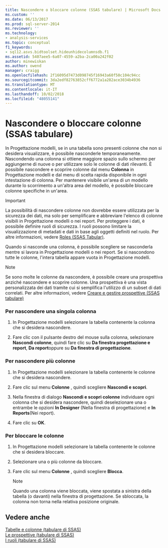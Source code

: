 ```yaml
---
title: Nascondere o bloccare colonne (SSAS tabulare) | Microsoft Docs
ms.custom: ''
ms.date: 06/13/2017
ms.prod: sql-server-2014
ms.reviewer: ''
ms.technology:
- analysis-services
ms.topic: conceptual
f1_keywords:
- sql12.asvs.bidtoolset.hideunhidecolumnsdb.f1
ms.assetid: 5407aee5-6a07-4559-a2ba-2ca00a242f02
author: minewiskan
ms.author: owend
manager: craigg
ms.openlocfilehash: 2f16095d7473d098745f16943a60f50c104c94cc
ms.sourcegitcommit: 3da2edf82763852cff6772a1a282ace3034b4936
ms.translationtype: MT
ms.contentlocale: it-IT
ms.lasthandoff: 10/02/2018
ms.locfileid: "48055141"
---
```

# <a name="hide-or-freeze-columns-ssas-tabular"></a>Nascondere o bloccare colonne (SSAS tabulare)
  In Progettazione modelli, se in una tabella sono presenti colonne che non si desidera visualizzare, è possibile nasconderle temporaneamente. Nascondendo una colonna si ottiene maggiore spazio sullo schermo per aggiungerne di nuove o per utilizzare solo le colonne di dati rilevanti. È possibile nascondere e scoprire colonne dal menu **Colonna** in Progettazione modelli e dal menu di scelta rapida disponibile in ogni intestazione di colonna. Per mantenere visibile un'area di un modello durante lo scorrimento a un'altra area del modello, è possibile bloccare colonne specifiche in un'area.  
  
> [!IMPORTANT]  
>  La possibilità di nascondere colonne non dovrebbe essere utilizzata per la sicurezza dei dati, ma solo per semplificare e abbreviare l'elenco di colonne visibili in Progettazione modelli o nei report. Per proteggere i dati, è possibile definire ruoli di sicurezza. I ruoli possono limitare la visualizzazione di metadati e dati in base agli oggetti definiti nel ruolo. Per altre informazioni, vedere [Roles &#40;SSAS Tabular&#41;](roles-ssas-tabular.md).  
  
 Quando si nasconde una colonna, è possibile scegliere se nasconderla mentre si lavora in Progettazione modelli o nei report. Se si nascondono tutte le colonne, l'intera tabella appare vuota in Progettazione modelli.  
  
> [!NOTE]  
>  Se sono molte le colonne da nascondere, è possibile creare una prospettiva anziché nascondere e scoprire colonne. Una prospettiva è una vista personalizzata dei dati tramite cui si semplifica l'utilizzo di un subset di dati correlati. Per altre informazioni, vedere [Creare e gestire prospettive &#40;SSAS tabulare&#41;](perspectives-ssas-tabular.md)  
  
### <a name="to-hide-an-individual-column"></a>Per nascondere una singola colonna  
  
1.  In Progettazione modelli selezionare la tabella contenente la colonna che si desidera nascondere.  
  
2.  Fare clic con il pulsante destro del mouse sulla colonna, selezionare **Nascondi colonne**, quindi fare clic su **Da finestra progettazione e report**, **Da report**oppure su **Da finestra di progettazione**.  
  
### <a name="to-hide-multiple-columns"></a>Per nascondere più colonne  
  
1.  In Progettazione modelli selezionare la tabella contenente le colonne che si desidera nascondere.  
  
2.  Fare clic sul menu **Colonne** , quindi scegliere **Nascondi e scopri**.  
  
3.  Nella finestra di dialogo **Nascondi e scopri colonne** individuare ogni colonna che si desidera nascondere, quindi deselezionare una o entrambe le opzioni **In Designer** (Nella finestra di progettazione) e **In Reports**(Nei report).  
  
4.  Fare clic su **OK**.  
  
### <a name="to-freeze-columns"></a>Per bloccare le colonne  
  
1.  In Progettazione modelli selezionare la tabella contenente le colonne che si desidera bloccare.  
  
2.  Selezionare una o più colonne da bloccare.  
  
3.  Fare clic sul menu **Colonne** , quindi scegliere **Blocca**.  
  
    > [!NOTE]  
    >  Quando una colonna viene bloccata, viene spostata a sinistra della tabella (o davanti) nella finestra di progettazione. Se sbloccata, la colonna non torna nella relativa posizione originale.  
  
## <a name="see-also"></a>Vedere anche  
 [Tabelle e colonne &#40;tabulare di SSAS&#41;](tables-and-columns-ssas-tabular.md)   
 [Le prospettive &#40;tabulare di SSAS&#41;](perspectives-ssas-tabular.md)   
 [I ruoli &#40;tabulare di SSAS&#41;](roles-ssas-tabular.md)  
  
  
